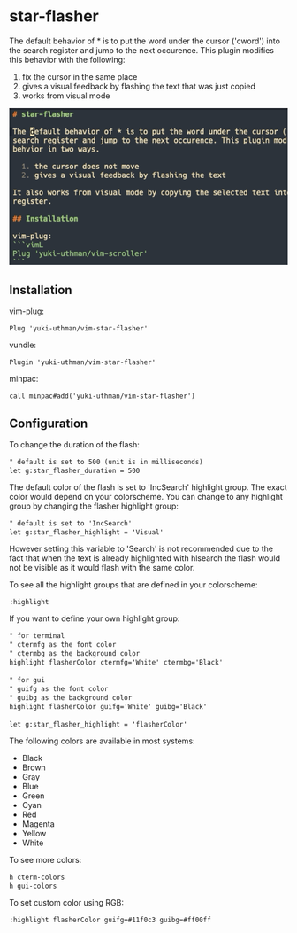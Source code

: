 # star-flasher

The default behavior of * is to put the word under the cursor ('cword') into the 
search register and jump to the next occurence. This plugin modifies this 
behavior with the following:

  1. fix the cursor in the same place
  2. gives a visual feedback by flashing the text that was just copied
  3. works from visual mode

![](vim-star-flasher.gif)

## Installation

vim-plug:
```vimL
Plug 'yuki-uthman/vim-star-flasher'
```

vundle:
```vimL
Plugin 'yuki-uthman/vim-star-flasher'
```

minpac:
```vimL
call minpac#add('yuki-uthman/vim-star-flasher')
```

## Configuration

To change the duration of the flash:
```vimL
" default is set to 500 (unit is in milliseconds)
let g:star_flasher_duration = 500
```

The default color of the flash is set to 'IncSearch' highlight group. The exact 
color would depend on your colorscheme. You can change to any highlight group by 
changing the flasher highlight group:
```vimL
" default is set to 'IncSearch'
let g:star_flasher_highlight = 'Visual'
```
However setting this variable to 'Search' is not recommended due to the fact 
that when the text is already highlighted with hlsearch the flash would not be 
visible as it would flash with the same color.

To see all the highlight groups that are defined in your colorscheme:
```vimL
:highlight
```

If you want to define your own highlight group:
```vimL
" for terminal
" ctermfg as the font color
" ctermbg as the background color
highlight flasherColor ctermfg='White' ctermbg='Black'

" for gui
" guifg as the font color
" guibg as the background color
highlight flasherColor guifg='White' guibg='Black'

let g:star_flasher_highlight = 'flasherColor'
```
The following colors are available in most systems:
  - Black
  - Brown
  - Gray
  - Blue
  - Green
  - Cyan
  - Red
  - Magenta
  - Yellow
  - White

To see more colors:
```vimL
h cterm-colors
h gui-colors
```

To set custom color using RGB:
```vimL
:highlight flasherColor guifg=#11f0c3 guibg=#ff00ff
```
